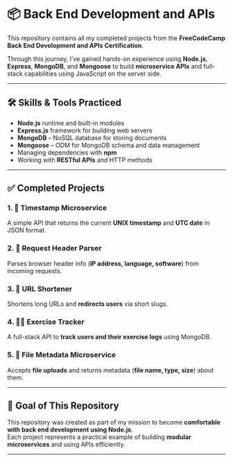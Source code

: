 # 📦 **Back End Development and APIs**

This repository contains all my completed projects from the **FreeCodeCamp Back End Development and APIs Certification**.

Through this journey, I’ve gained hands-on experience using **Node.js**, **Express**, **MongoDB**, and **Mongoose** to build **microservice APIs** and full-stack capabilities using JavaScript on the server side.

---

## 🛠️ **Skills & Tools Practiced**
- **Node.js** runtime and built-in modules  
- **Express.js** framework for building web servers  
- **MongoDB** – NoSQL database for storing documents  
- **Mongoose** – ODM for MongoDB schema and data management  
- Managing dependencies with **npm**  
- Working with **RESTful APIs** and HTTP methods  

---

## ✅ **Completed Projects**

### 1. 📅 **Timestamp Microservice**
A simple API that returns the current **UNIX timestamp** and **UTC date** in JSON format.

### 2. 📡 **Request Header Parser**
Parses browser header info (**IP address, language, software**) from incoming requests.

### 3. 🔗 **URL Shortener**
Shortens long URLs and **redirects users** via short slugs.

### 4. 🏃‍♂️ **Exercise Tracker**
A full-stack API to **track users and their exercise logs** using MongoDB.

### 5. 📂 **File Metadata Microservice**
Accepts **file uploads** and returns metadata (**file name, type, size**) about them.

---

## 🎯 **Goal of This Repository**
This repository was created as part of my mission to become **comfortable with back end development using Node.js**.  
Each project represents a practical example of building **modular microservices** and using APIs efficiently.

---